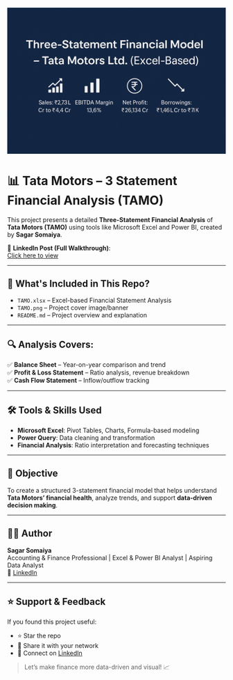 <p align="center">
  <img src="./TAMO.png" alt="Tata Motors Financial Statement Analysis" width="700"/>
</p>

# 📊 Tata Motors – 3 Statement Financial Analysis (TAMO)

This project presents a detailed **Three-Statement Financial Analysis** of **Tata Motors (TAMO)** using tools like Microsoft Excel and Power BI, created by **Sagar Somaiya**.

🔗 **LinkedIn Post (Full Walkthrough)**:  
[Click here to view](https://www.linkedin.com/posts/sagar-somaiya_three-statement-financial-model-tata-motors-activity-7332337391732424705-T6g8)

---

## 📁 What's Included in This Repo?

- `TAMO.xlsx` – Excel-based Financial Statement Analysis
- `TAMO.png` – Project cover image/banner
- `README.md` – Project overview and explanation

---

## 🔍 Analysis Covers:

✅ **Balance Sheet** – Year-on-year comparison and trend  
✅ **Profit & Loss Statement** – Ratio analysis, revenue breakdown  
✅ **Cash Flow Statement** – Inflow/outflow tracking  

---

## 🛠️ Tools & Skills Used

- **Microsoft Excel**: Pivot Tables, Charts, Formula-based modeling    
- **Power Query**: Data cleaning and transformation  
- **Financial Analysis**: Ratio interpretation and forecasting techniques  

---

## 📌 Objective

To create a structured 3-statement financial model that helps understand **Tata Motors’ financial health**, analyze trends, and support **data-driven decision making**.

---

## 👨‍💼 Author

**Sagar Somaiya**  
Accounting & Finance Professional | Excel & Power BI Analyst | Aspiring Data Analyst  
🔗 [LinkedIn](https://www.linkedin.com/in/sagar-somaiya)

---

## ⭐ Support & Feedback

If you found this project useful:
- ⭐ Star the repo
- 🔁 Share it with your network
- 💬 Connect on [LinkedIn](https://www.linkedin.com/in/sagar-somaiya)

> Let’s make finance more data-driven and visual! 📈
